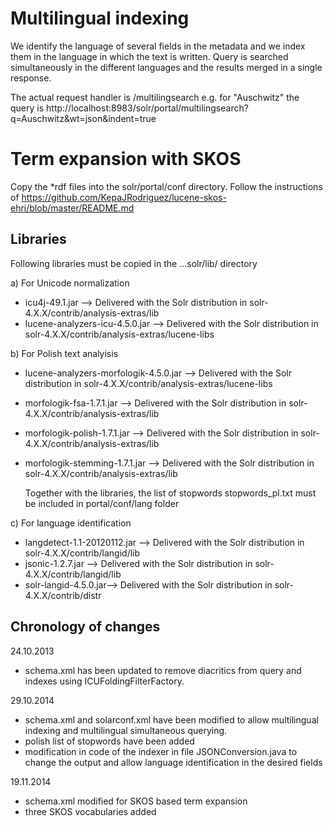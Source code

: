 

# Multilingual indexing 
We identify the language of several fields in the metadata and we index them in the language in which the text is written. 
Query is searched simultaneously in the different languages and the results merged in a single response.

The actual request handler is /multilingsearch
e.g. for "Auschwitz" the query is
http://localhost:8983/solr/portal/multilingsearch?q=Auschwitz&wt=json&indent=true

# Term expansion with SKOS
Copy the *rdf files into the solr/portal/conf directory.
Follow the instructions of 
https://github.com/KepaJRodriguez/lucene-skos-ehri/blob/master/README.md


## Libraries
Following libraries must be copied in the ...solr/lib/ directory

a) For Unicode normalization
* icu4j-49.1.jar --> Delivered with the Solr distribution in solr-4.X.X/contrib/analysis-extras/lib
* lucene-analyzers-icu-4.5.0.jar --> Delivered with the Solr distribution in solr-4.X.X/contrib/analysis-extras/lucene-libs

b) For Polish text analyisis
* lucene-analyzers-morfologik-4.5.0.jar --> Delivered with the Solr distribution in solr-4.X.X/contrib/analysis-extras/lucene-libs
* morfologik-fsa-1.7.1.jar --> Delivered with the Solr distribution in solr-4.X.X/contrib/analysis-extras/lib
* morfologik-polish-1.7.1.jar --> Delivered with the Solr distribution in solr-4.X.X/contrib/analysis-extras/lib
* morfologik-stemming-1.7.1.jar --> Delivered with the Solr distribution in solr-4.X.X/contrib/analysis-extras/lib

   Together with the libraries, the list of stopwords stopwords_pl.txt must be included in portal/conf/lang folder

c) For language identification 
* langdetect-1.1-20120112.jar --> Delivered with the Solr distribution in solr-4.X.X/contrib/langid/lib 
* jsonic-1.2.7.jar --> Delivered with the Solr distribution in solr-4.X.X/contrib/langid/lib  
* solr-langid-4.5.0.jar--> Delivered with the Solr distribution in solr-4.X.X/contrib/distr


## Chronology of changes

24.10.2013
- schema.xml has been updated to remove diacritics from query and indexes using ICUFoldingFilterFactory.

29.10.2014
- schema.xml and solarconf.xml have been modified to allow multilingual indexing and multilingual simultaneous querying.
- polish list of stopwords have been added
- modification in code of the indexer in file JSONConversion.java to change the output and allow language identification in the desired fields

19.11.2014
- schema.xml modified for SKOS based term expansion
- three SKOS vocabularies added